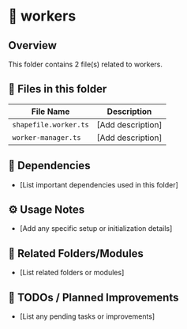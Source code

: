 # 📂 workers

## Overview
This folder contains 2 file(s) related to workers.

## 📄 Files in this folder

| File Name | Description |
|-----------|-------------|
| `shapefile.worker.ts` | [Add description] |
| `worker-manager.ts` | [Add description] |

## 🔗 Dependencies
- [List important dependencies used in this folder]

## ⚙️ Usage Notes
- [Add any specific setup or initialization details]

## 🔄 Related Folders/Modules
- [List related folders or modules]

## 🚧 TODOs / Planned Improvements
- [List any pending tasks or improvements]
